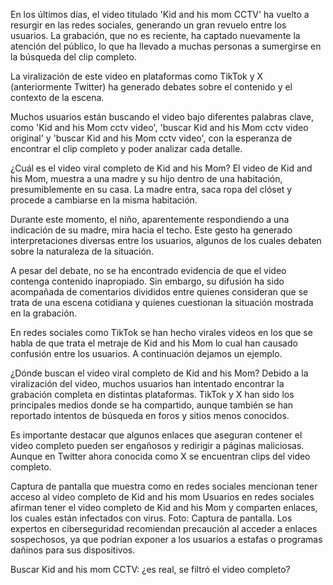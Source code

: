 En los últimos días, el video titulado 'Kid and his mom CCTV' ha vuelto a resurgir en las redes sociales, generando un gran revuelo entre los usuarios. La grabación, que no es reciente, ha captado nuevamente la atención del público, lo que ha llevado a muchas personas a sumergirse en la búsqueda del clip completo.

La viralización de este video en plataformas como TikTok y X (anteriormente Twitter) ha generado debates sobre el contenido y el contexto de la escena.

Muchos usuarios están buscando el video bajo diferentes palabras clave, como 'Kid and his Mom cctv video', 'buscar Kid and his Mom cctv video original' y 'buscar Kid and his Mom cctv video', con la esperanza de encontrar el clip completo y poder analizar cada detalle.


¿Cuál es el video viral completo de Kid and his Mom?
El video de Kid and his Mom, muestra a una madre y su hijo dentro de una habitación, presumiblemente en su casa. La madre entra, saca ropa del clóset y procede a cambiarse en la misma habitación.

Durante este momento, el niño, aparentemente respondiendo a una indicación de su madre, mira hacia el techo. Este gesto ha generado interpretaciones diversas entre los usuarios, algunos de los cuales debaten sobre la naturaleza de la situación.

A pesar del debate, no se ha encontrado evidencia de que el video contenga contenido inapropiado. Sin embargo, su difusión ha sido acompañada de comentarios divididos entre quienes consideran que se trata de una escena cotidiana y quienes cuestionan la situación mostrada en la grabación.

En redes sociales como TikTok se han hecho virales videos en los que se habla de que trata el metraje de Kid and his Mom lo cual han causado confusión entre los usuarios. A continuación dejamos un ejemplo.


¿Dónde buscan el video viral completo de Kid and his Mom?
Debido a la viralización del video, muchos usuarios han intentado encontrar la grabación completa en distintas plataformas. TikTok y X han sido los principales medios donde se ha compartido, aunque también se han reportado intentos de búsqueda en foros y sitios menos conocidos.

Es importante destacar que algunos enlaces que aseguran contener el video completo pueden ser engañosos y redirigir a páginas maliciosas. Aunque en Twitter ahora conocida como X se encuentran clips del video completo.

Captura de pantalla que muestra como en redes sociales mencionan tener acceso al video completo de Kid and his mom 
Usuarios en redes sociales afirman tener el video completo de Kid and his Mom y comparten enlaces, los cuales están infectados con virus. Foto: Captura de pantalla.
Los expertos en ciberseguridad recomiendan precaución al acceder a enlaces sospechosos, ya que podrían exponer a los usuarios a estafas o programas dañinos para sus dispositivos.

Buscar Kid and his mom CCTV: ¿es real, se filtró el video completo?
